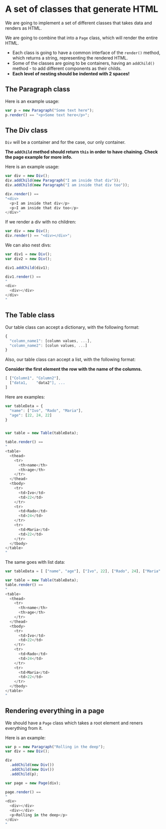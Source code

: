 # A set of classes that generate HTML

We are going to implement a set of different classes that takes data and renders as HTML.

We are going to combine that into a `Page` class, which will render the entire HTML.

* Each class is going to have a common interface of the `render()` method, which returns a string, representing the rendered HTML.
* Some of the classes are going to be containers, having an `addChild()` method - to add different components as their childs.
* **Each level of nesting should be indented with 2 spaces!**

## The Paragraph class

Here is an example usage:

```javascript
var p = new Paragraph("Some text here");
p.render() == "<p>Some text here</p>";
```

## The Div class

`Div` will be a container and for the case, our only container.

**The `addChild` method should return `this` in order to have chaining. Check the page example for more info.**

Here is an example usage:

```javascript
var div = new Div();
div.addChild(new Paragraph("I am inside that div"));
div.addChild(new Paragraph("I am inside that div too"));

div.render() ==
"<div>
  <p>I am inside that div</p>
  <p>I am inside that div too</p>
</div>"
```

If we render a div with no children:

```javascript
var div = new Div();
div.render() == "<div></div>";
```

We can also nest divs:

```javascript
var div1 = new Div();
var div2 = new Div();

div1.addChild(div1);

div1.render() ==
"
<div>
  <div></div>
</div>
"
```

## The Table class

Our table class can accept a dictionary, with the following format:

```javascript
{
  "column_name1": [column values, ...],
  "column_name2": [colun values, ...]
}
```

Also, our table class can accept a list, with the following format:

**Consider the first element the row with the name of the columns.**

```javascript
[ ["Column1", "Column2"], 
  ["data1,    "data2"], ...
]
```

Here are examples:

```javascript
var tableData = {
  "name": ["Ivo", "Rado", "Maria"],
  "age": [22, 24, 22]
}


var table = new Table(tableData);

table.render() ==
"
<table>
  <thead>
    <tr>
      <th>name</th>
      <th>age</th>
    </tr>
  </thead>
  <tbody>
    <tr>
      <td>Ivo</td>
      <td>22</td>
    </tr>
    <tr>
      <td>Rado</td>
      <td>24</td>
    </tr>
    <tr>
      <td>Maria</td>
      <td>22</td>
    </tr>
  </tbody>
</table>
"
```

The same goes with list data:

```javascript
var tableData = [ ["name", "age"], ["Ivo", 22], ["Rado", 24], ["Maria", 22] ];

var table = new Table(tableData);
table.render() == 
"
<table>
  <thead>
    <tr>
      <th>name</th>
      <th>age</th>
    </tr>
  </thead>
  <tbody>
    <tr>
      <td>Ivo</td>
      <td>22</td>
    </tr>
    <tr>
      <td>Rado</td>
      <td>24</td>
    </tr>
    <tr>
      <td>Maria</td>
      <td>22</td>
    </tr>
  </tbody>
</table>
"
```

## Rendering everything in a page

We should have a `Page` class which takes a root element and reners everything from it.

Here is an example:

```javascript
var p = new Paragraph("Rolling in the deep");
var div = new Div();

div
  .addChild(new Div())
  .addChild(new Div())
  .addChild(p);

var page = new Page(div);

page.render() ==
"
<div>
  <div></div>
  <div></div>
  <p>Rolling in the deep</p>
</div>
"

```
